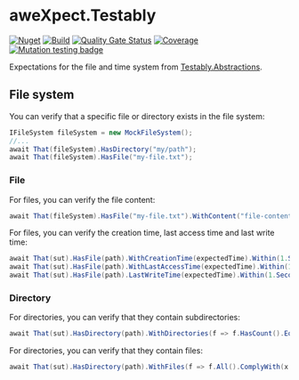 # aweXpect.Testably
[![Nuget](https://img.shields.io/nuget/v/aweXpect.Testably)](https://www.nuget.org/packages/aweXpect.Testably) 
[![Build](https://github.com/aweXpect/aweXpect.Testably/actions/workflows/build.yml/badge.svg)](https://github.com/aweXpect/aweXpect.Testably/actions/workflows/build.yml)
[![Quality Gate Status](https://sonarcloud.io/api/project_badges/measure?project=aweXpect_aweXpect.Testably&metric=alert_status)](https://sonarcloud.io/summary/new_code?id=aweXpect_aweXpect.Testably)
[![Coverage](https://sonarcloud.io/api/project_badges/measure?project=aweXpect_aweXpect.Testably&metric=coverage)](https://sonarcloud.io/summary/new_code?id=aweXpect_aweXpect.Testably)
[![Mutation testing badge](https://img.shields.io/endpoint?style=flat&url=https%3A%2F%2Fbadge-api.stryker-mutator.io%2Fgithub.com%2FaweXpect%2FaweXpect.Testably%2Fmain)](https://dashboard.stryker-mutator.io/reports/github.com/aweXpect/aweXpect.Testably/main)

Expectations for the file and time system from [Testably.Abstractions](https://github.com/Testably/Testably.Abstractions).  

## File system

You can verify that a specific file or directory exists in the file system:

```csharp
IFileSystem fileSystem = new MockFileSystem();
//...
await That(fileSystem).HasDirectory("my/path");
await That(fileSystem).HasFile("my-file.txt");
```

### File

For files, you can verify the file content:

```csharp
await That(fileSystem).HasFile("my-file.txt").WithContent("file-content").IgnoringCase();
```

For files, you can verify the creation time, last access time and last write time:

```csharp
await That(sut).HasFile(path).WithCreationTime(expectedTime).Within(1.Second());
await That(sut).HasFile(path).WithLastAccessTime(expectedTime).Within(1.Second());
await That(sut).HasFile(path).LastWriteTime(expectedTime).Within(1.Second());
```

### Directory

For directories, you can verify that they contain subdirectories:

```csharp
await That(sut).HasDirectory(path).WithDirectories(f => f.HasCount().EqualTo(2));
```

For directories, you can verify that they contain files:

```csharp
await That(sut).HasDirectory(path).WithFiles(f => f.All().ComplyWith(x => x.HasContent("SOME-CONTENT")));
```
